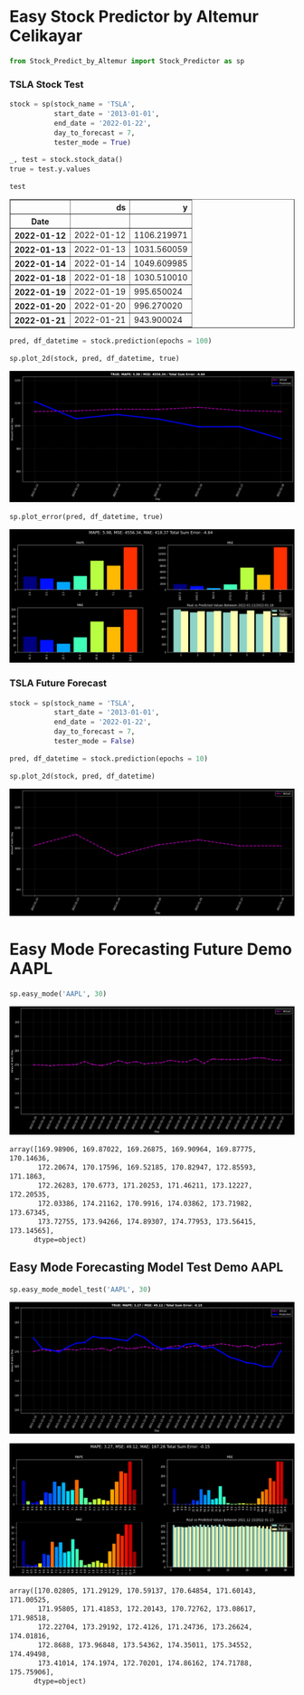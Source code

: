 # Easy Stock Predictor by Altemur Celikayar


```python
from Stock_Predict_by_Altemur import Stock_Predictor as sp
```

### TSLA Stock Test


```python
stock = sp(stock_name = 'TSLA',
           start_date = '2013-01-01',
           end_date = '2022-01-22',
           day_to_forecast = 7,
           tester_mode = True)
```


```python
_, test = stock.stock_data()    
true = test.y.values
```


```python
test
```




<div>

<table border="1" class="dataframe">
  <thead>
    <tr style="text-align: right;">
      <th></th>
      <th>ds</th>
      <th>y</th>
    </tr>
    <tr>
      <th>Date</th>
      <th></th>
      <th></th>
    </tr>
  </thead>
  <tbody>
    <tr>
      <th>2022-01-12</th>
      <td>2022-01-12</td>
      <td>1106.219971</td>
    </tr>
    <tr>
      <th>2022-01-13</th>
      <td>2022-01-13</td>
      <td>1031.560059</td>
    </tr>
    <tr>
      <th>2022-01-14</th>
      <td>2022-01-14</td>
      <td>1049.609985</td>
    </tr>
    <tr>
      <th>2022-01-18</th>
      <td>2022-01-18</td>
      <td>1030.510010</td>
    </tr>
    <tr>
      <th>2022-01-19</th>
      <td>2022-01-19</td>
      <td>995.650024</td>
    </tr>
    <tr>
      <th>2022-01-20</th>
      <td>2022-01-20</td>
      <td>996.270020</td>
    </tr>
    <tr>
      <th>2022-01-21</th>
      <td>2022-01-21</td>
      <td>943.900024</td>
    </tr>
  </tbody>
</table>
</div>




```python
pred, df_datetime = stock.prediction(epochs = 100)
```


```python
sp.plot_2d(stock, pred, df_datetime, true)
```


    
![png](README_files/README_7_0.png)
    



```python
sp.plot_error(pred, df_datetime, true)
```


    
![png](README_files/README_8_0.png)
    


### TSLA Future Forecast


```python
stock = sp(stock_name = 'TSLA',
           start_date = '2013-01-01',
           end_date = '2022-01-22',
           day_to_forecast = 7,
           tester_mode = False)
```


```python
pred, df_datetime = stock.prediction(epochs = 10)
```

```python
sp.plot_2d(stock, pred, df_datetime)
```


    
![png](README_files/README_12_0.png)
    


# Easy Mode Forecasting Future Demo AAPL


```python
sp.easy_mode('AAPL', 30)
```

    
![png](README_files/README_14_1.png)
    





    array([169.98906, 169.87022, 169.26875, 169.90964, 169.87775, 170.14636,
           172.20674, 170.17596, 169.52185, 170.82947, 172.85593, 171.1863,
           172.26283, 170.6773, 171.20253, 171.46211, 173.12227, 172.20535,
           172.03386, 174.21162, 170.9916, 174.03862, 173.71982, 173.67345,
           173.72755, 173.94266, 174.89307, 174.77953, 173.56415, 173.14565],
          dtype=object)



## Easy Mode Forecasting Model Test Demo AAPL


```python
sp.easy_mode_model_test('AAPL', 30)
```

    
![png](README_files/README_16_1.png)
    



    
![png](README_files/README_16_2.png)
    





    array([170.02805, 171.29129, 170.59137, 170.64854, 171.60143, 171.00525,
           171.95805, 171.41853, 172.20143, 170.72762, 173.08617, 171.98518,
           172.22704, 173.29192, 172.4126, 171.24736, 173.26624, 174.01816,
           172.8688, 173.96848, 173.54362, 174.35011, 175.34552, 174.49498,
           173.41014, 174.1974, 172.70201, 174.86162, 174.71788, 175.75906],
          dtype=object)


